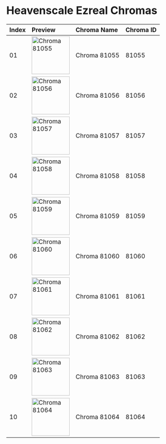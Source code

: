 # Heavenscale Ezreal Chromas

| Index | Preview | Chroma Name | Chroma ID |
|:---|:---|:---|:---|
| 01 | <img src='https://raw.communitydragon.org/latest/plugins/rcp-be-lol-game-data/global/default/v1/champion-chroma-images/81/81055.png' alt='Chroma 81055' width='100'> | Chroma 81055 | 81055 |
| 02 | <img src='https://raw.communitydragon.org/latest/plugins/rcp-be-lol-game-data/global/default/v1/champion-chroma-images/81/81056.png' alt='Chroma 81056' width='100'> | Chroma 81056 | 81056 |
| 03 | <img src='https://raw.communitydragon.org/latest/plugins/rcp-be-lol-game-data/global/default/v1/champion-chroma-images/81/81057.png' alt='Chroma 81057' width='100'> | Chroma 81057 | 81057 |
| 04 | <img src='https://raw.communitydragon.org/latest/plugins/rcp-be-lol-game-data/global/default/v1/champion-chroma-images/81/81058.png' alt='Chroma 81058' width='100'> | Chroma 81058 | 81058 |
| 05 | <img src='https://raw.communitydragon.org/latest/plugins/rcp-be-lol-game-data/global/default/v1/champion-chroma-images/81/81059.png' alt='Chroma 81059' width='100'> | Chroma 81059 | 81059 |
| 06 | <img src='https://raw.communitydragon.org/latest/plugins/rcp-be-lol-game-data/global/default/v1/champion-chroma-images/81/81060.png' alt='Chroma 81060' width='100'> | Chroma 81060 | 81060 |
| 07 | <img src='https://raw.communitydragon.org/latest/plugins/rcp-be-lol-game-data/global/default/v1/champion-chroma-images/81/81061.png' alt='Chroma 81061' width='100'> | Chroma 81061 | 81061 |
| 08 | <img src='https://raw.communitydragon.org/latest/plugins/rcp-be-lol-game-data/global/default/v1/champion-chroma-images/81/81062.png' alt='Chroma 81062' width='100'> | Chroma 81062 | 81062 |
| 09 | <img src='https://raw.communitydragon.org/latest/plugins/rcp-be-lol-game-data/global/default/v1/champion-chroma-images/81/81063.png' alt='Chroma 81063' width='100'> | Chroma 81063 | 81063 |
| 10 | <img src='https://raw.communitydragon.org/latest/plugins/rcp-be-lol-game-data/global/default/v1/champion-chroma-images/81/81064.png' alt='Chroma 81064' width='100'> | Chroma 81064 | 81064 |

